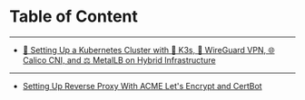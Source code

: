 # Table of Content

---

- [🚀 Setting Up a Kubernetes Cluster with 🦾 K3s, 🔐 WireGuard VPN, 🌐 Calico CNI, and ⚖️ MetalLB on Hybrid Infrastructure](./k3s-with-wireguard/intro.md)

---

- [Setting Up Reverse Proxy With ACME Let's Encrypt and CertBot]()